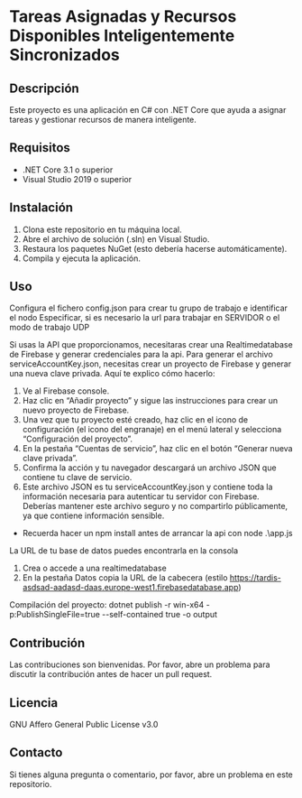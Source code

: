 # Tareas Asignadas y Recursos Disponibles Inteligentemente Sincronizados

## Descripción

Este proyecto es una aplicación en C# con .NET Core que ayuda a asignar tareas y gestionar recursos de manera inteligente.

## Requisitos

- .NET Core 3.1 o superior
- Visual Studio 2019 o superior

## Instalación

1. Clona este repositorio en tu máquina local.
2. Abre el archivo de solución (.sln) en Visual Studio.
3. Restaura los paquetes NuGet (esto debería hacerse automáticamente).
4. Compila y ejecuta la aplicación.

## Uso

Configura el fichero config.json para crear tu grupo de trabajo e identificar el nodo
Especificar, si es necesario la url para trabajar en SERVIDOR o el modo de trabajo UDP

Si usas la API que proporcionamos, necesitaras crear una Realtimedatabase de Firebase y generar credenciales para la api.
Para generar el archivo serviceAccountKey.json, necesitas crear un proyecto de Firebase y generar una nueva clave privada. Aquí te explico cómo hacerlo:

1. Ve al Firebase console.
2. Haz clic en “Añadir proyecto” y sigue las instrucciones para crear un nuevo proyecto de Firebase.
3. Una vez que tu proyecto esté creado, haz clic en el icono de configuración (el icono del engranaje) en el menú lateral y selecciona “Configuración del proyecto”.
4. En la pestaña “Cuentas de servicio”, haz clic en el botón “Generar nueva clave privada”.
5. Confirma la acción y tu navegador descargará un archivo JSON que contiene tu clave de servicio.
6. Este archivo JSON es tu serviceAccountKey.json y contiene toda la información necesaria para autenticar tu servidor con Firebase. Deberías mantener este archivo seguro y no compartirlo públicamente, ya que contiene información sensible.

* Recuerda hacer un npm install antes de arrancar la api con node .\app.js

La URL de tu base de datos puedes encontrarla en la consola
1. Crea o accede a una realtimedatabase
2. En la pestaña Datos copia la URL de la cabecera (estilo https://tardis-asdsad-aadasd-daas.europe-west1.firebasedatabase.app)

Compilación del proyecto:
dotnet publish -r win-x64 -p:PublishSingleFile=true --self-contained true -o output

## Contribución

Las contribuciones son bienvenidas. Por favor, abre un problema para discutir la contribución antes de hacer un pull request.

## Licencia

GNU Affero General Public License v3.0

## Contacto

Si tienes alguna pregunta o comentario, por favor, abre un problema en este repositorio.
